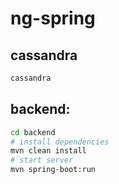 # ng-spring

## cassandra
``` bash
cassandra
```

## backend:
``` bash
cd backend
# install dependencies
mvn clean install
# start server
mvn spring-boot:run
```
